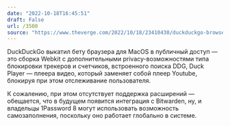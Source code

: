 ```yaml
---
date: "2022-10-18T16:45:51"
draft: False
url: /3500
source: "https://www.theverge.com/2022/10/18/23410430/duckduckgo-browser-for-mac-beta-available-privacy-app"
---
```


DuckDuckGo выкатил бету браузера для MacOS в публичный доступ — это сборка Webkit с дополнительными privacy-возможностями типа блокировки трекеров и счетчиков, встроенного поиска DDG, Duck Player — плеера видео, который заменяет собой плеер Youtube, блокируя при этом отслеживание пользователя. 

К сожалению, при этом отсутствует поддержка расширений — обещается, что в будущем появится интеграция с Bitwarden, ну, и владельцы 1Password 8  могут использовать возможность самозаполнения, поскольку оно работает глобально в системе.
